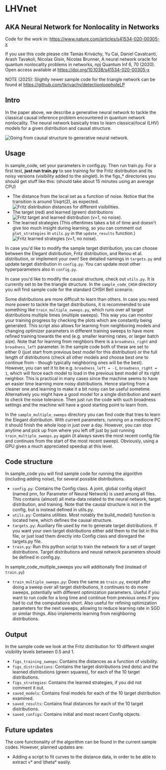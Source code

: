 # LHVnet
## AKA Neural Network for Nonlocality in Networks
Code for the work in: https://www.nature.com/articles/s41534-020-00305-x

If you use this code please cite
Tamás Kriváchy, Yu Cai, Daniel Cavalcanti, Arash Tavakoli, Nicolas Gisin, Nicolas Brunner, A neural network oracle for quantum nonlocality problems in networks, npj Quantum Inf 6, 70 (2020). Open access available at https://doi.org/10.1038/s41534-020-00305-x

NOTE (2025): Slightly newer sample code for the triangle network can be found at https://github.com/tkrivachy/detectionloopholeLP

## Intro
In the paper above, we describe a generative neural network to tackle the classical causal inference problem encountered in quantum network nonlocality. The neural network basically tries to learn classical/local (LHV) models for a given distribution and causal structure.

![Going from causal structure to generative neural network.](./triangle.png "Going from causal structure to generative neural network.")

## Usage
In sample_code, set your parameters in config.py. Then run train.py. For a first test, **just run train.py** to see training for the Fritz distribution and its noisy versions (visibility added to the singlet). In the figs_* directories you should get stuff like this: (should take about 15 minutes using an average CPU)

* The distance from the local set as a function of noise. Notice that the transition is around 1/sqrt(2), as expected.
![Fritz distribution distances for different visibilities.](./sweep_Fritz.png "Fritz distribution distance(p_target,p_machine) vs visibility.")
* The target (red) and learned (green) distributions
![Fritz target and learned distribution (v=1, no noise).](./distributions_Fritz.png "Fritz target and learned distribution (v=1, no noise).")
* The learned strategies (This oftentimes takes a bit of time and doesn't give too much insight during learning, so you can comment out `plot_strategies` in `utils.py` in the `update_results` function.)
![Fritz learned strategies (v=1, no noise).](./strat_Fritz.png "Fritz learned strategies (v=1, no noise).")

In case you'd like to modify the sample target distribution, you can choose between the Elegant distribution, Fritz distribution, and Renou et al. distribution, or implement your own! See detailed namings in `targets.py` and update target distribution in `config.py`. You can update most other hyperparameters also in `config.py`.

In case you'd like to modify the causal structure, check out `utils.py`. It is currently set to be the triangle structure. In the `sample_code_CHSH` directory you will find sample code for the standard CHSH Bell scenario.

Some distributions are more difficult to learn than others. In case you need more power to tackle the target distributions, it is recommended to use something like `train_multiple_sweeps.py`, which runs over all target distributions multiple times (multiple sweeps). This way you can monitor your training progress by checking the plots which are constantly being generated. This script also allows for learning from neighboring models and changing optimizer parameters in different training sweeps to have more refined training towards the end (e.g. smaller learning rates, or larger batch size). Note that for learning from neighbors there is a `broadness_right` and `broadness_left` parameter. In the sample code both of these are set to either 0 (just start from previous best model for this distribution) or the full length of distributions (check all other models and choose best one to continue from - though typically neighboring ones will be the best). However, you can set it to be e.g. `broadness_left = -1`, `broadness_right = 1`, which will force each model to load in the previous best model of its right neighbor. This is practical in many cases since the machine seems to have an easier time learning more noisy distributions. Hence starting from a cleaner one and learning to make it a bit noisy can be useful sometime. Alternatively you might have a good model for a single distribution and want to check the noise tolerance. Then just run the code with such broadness settings and the machine will have a good starting point to learn from.

In the `sample_multiple_sweeps` directory you can find code that tries to learn the Elegant distribution. With current parameters, running on a mediocre PC it should finish the whole loop in just over a day. However, you can stop anytime and pick up from where you left off just by just running `train_multiple_sweeps.py` again (it always saves the most recent config file and continues from the start of the most recent sweep). Obviously, using a GPU gives a much appreciated speedup at this level.

## Code structure
In sample_code you will find sample code for running the algorithm (including adding noise), for several possible distributions.

* `config.py`: Contains the Config class. A joint, global config object (named pnn, for Parameter of Neural Network) is used among all files. This contains (almost) all meta-data related to the neural network, target distribution, and training. Note that the causal structure is not in the config, but is instead defined in utils.py.
* `utils.py`: Contains utilities. Most notably the build_model() function is located here, which defines the causal structure.
* `targets.py`: Auxiliary file used by me to generate target distributions. If you want your own target distributions either add them to the list in this file, or just load them directly into Config class and disregard the targets.py file.
* `train.py`: Run this python script to train the network for a set of target distributions. Target distributions and neural network parameters should be defined in config.py.

In sample_code_multiple_sweeps you will additionally find (instead of `train.py`)
* `train_multiple_sweeps.py`: Does the same as `train.py`, except after doing a sweep over all target distributions, it continues to do more sweeps, potentially with different optimization parameters. Useful if you want to run code for a long time and continue from previous ones if you had to cut the computations short. Also useful for refining optimization parameters for the next sweeps, allowing to reduce learning rate in SGD or similar things. Also implements learning from neighboring distributions.

## Output
In the sample code we look at the Fritz distribution for 10 different singlet visibility levels between 0.5 and 1. 
* `figs_training_sweeps`: Contains the distances as a function of visibility.
* `figs_distributions`: Contains the target distributions (red dots) and the learned distributions (green squares), for each of the 10 target distributions.
* `figs_strategies`: Contains the learned strategies, if you did not comment it out.
* `saved_models`: Contains final models for each of the 10 target distribution examined.
* `saved_results`: Contains final distances for each of the 10 target distributions.
* `saved_configs`: Contains initial and most recent Config objects.

## Future updates
The core functionality of the algorithm can be found in the current sample codes. However, planned updates are:
* Adding a script to fit curves to the distance data, in order to be able to extract v* and \theta* easily.
